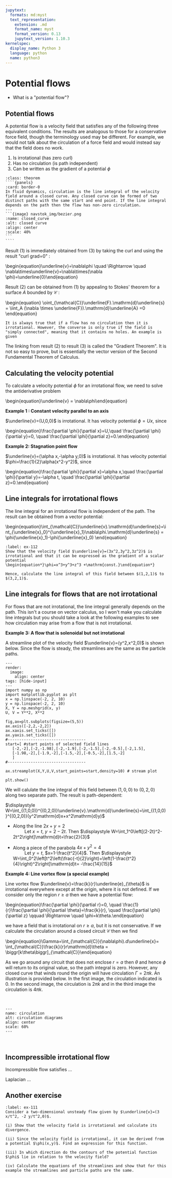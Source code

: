 ```yaml
---
jupytext:
  formats: md:myst
  text_representation:
    extension: .md
    format_name: myst
    format_version: 0.13
    jupytext_version: 1.10.3
kernelspec:
  display_name: Python 3
  language: python
  name: python3
---
```


# Potential flows

* What is a "potential flow"?

## Potential flows

A potential flow is a velocity field that satisfies any of the following three equivalent conditions. The results are analogous to those for a conservative force field, though the terminology used may be different. For example, we would not talk about the circulation of a force field and would instead say that the field does no work.

1. Is irrotational (has zero curl)
2. Has no circulation (is path independent)
3. Can be written as the gradient of a potential $\phi$

`````{admonition} Circulation
:class: theorem
````{panels}
:card: border-0
In fluid dynamics, circulation is the line integral of the velocity field around a closed curve. Any closed curve can be formed of two distinct paths with the same start and end point. If the line integral depends on the path then the flow has non-zero circulation.
---
```{image} navstok_img/bezier.png
:name: closed_curve
:alt: closed curve
:align: center
:scale: 40%
```
````
`````

Result (1) is immediately obtained from (3) by taking the curl and using the result "curl grad=0" :

\begin{equation}\underline{v}=\nabla\phi \quad \Rightarrow \quad \nabla\times\underline{v}=\nabla\times(\nabla \phi)=\underline{0}\end{equation}

Result (2) can be obtained from (1) by appealing to Stokes' theorem for a surface $A$ bounded by $\mathcal{C}$ :

\begin{equation}
\oint_{\mathcal{C}}\underline{F}.\mathrm{d}\underline{s} = \iint_A (\nabla \times \underline{F}).\mathrm{d}\underline{A} =0
\end{equation}

```{warning}
It is always true that if a flow has no circulation then it is irrotational. However, the converse is only true if the field is "simply connected", meaning that it contains no holes. An example is given
```

The linking from result (2) to result (3) is called the "Gradient Theorem". It is not so easy to prove, but is essentially the vector version of the Second Fundamental Theorem of Calculus.

## Calculating the velocity potential

To calculate a velocity potential $\phi$ for an irrotational flow, we need to solve the antiderivative problem

\begin{equation}\underline{v} = \nabla\phi\end{equation}  

**Example 1 : Constant velocity parallel to an axis**

$\underline{v}=(U,0,0)$ is irrotational. It has velocity potential $\phi=Ux$, since

\begin{equation}\frac{\partial \phi}{\partial x}=U,\quad \frac{\partial \phi}{\partial y}=0, \quad \frac{\partial \phi}{\partial z}=0.\end{equation}

**Example 2: Stagnation point flow**

$\underline{v}=(\alpha x,-\alpha y,0)$ is irrotational. It has velocity potential $\phi=\frac{1}{2}\alpha(x^2-y^2)$, since

\begin{equation}\frac{\partial \phi}{\partial x}=\alpha x,\quad \frac{\partial \phi}{\partial y}=-\alpha t, \quad \frac{\partial \phi}{\partial z}=0.\end{equation}

## Line integrals for irrotational flows

The line integral for an irrotational flow is independent of the path. The result can be obtained from a vector potential:

\begin{equation}\int_{\mathcal{C}}\underline{v}.\mathrm{d}\underline{s}=\int_{\underline{x}_0}^{\underline{x}_1}\nabla\phi.\mathrm{d}\underline{s} = \phi(\underline{x}_1)-\phi(\underline{x}_0) \end{equation}

```{exercise}
:label: ex-112
Show that the velocity field $\underline{v}=(3x^2,3y^2,3z^2)$ is irrotational and that it can be expressed as the gradient of a scalar potential
\begin{equation*}\phi=x^3+y^3+z^3 +\mathrm{const.}\end{equation*}

Hence, calculate the line integral of this field between $(1,2,1)$ to $(3,2,1)$.
```
<!--
Solution:

$\nabla\times\underline{v}=(0,0,0), \quad \Rightarrow\quad \underline{v}=\nabla\phi = \left(\frac{\partial \phi}{\partial x},\frac{\partial \phi}{\partial y},\frac{\partial \phi}{\partial z}\right)$

Equating components and integrating gives $\underline{v}=x^3+y^3+z^3 +\mathrm{const.}$

Hence, $\displaystyle \int_{(1,2,1)}^{(3,2,1)}\underline{v}.\mathrm{d}\underline{s} = \phi(3,2,1)-\phi(1,2,1)=26$ (independent of the path)
-->


## Line integrals for flows that are not irrotational
For flows that are not irrotational, the line integral generally depends on the path. This isn't a course on vector calculus, so I won't make you calculate line integrals but you should take a look at the following examples to see how circulation may arise from a flow that is not irrotational.


**Example 3: A flow that is solenoidal but not irrotational**

A streamline plot of the velocity field $\underline{v}=(y^2,x^2,0)$ is shown below. Since the flow is steady, the streamlines are the same as the particle paths.

 ```{code-cell}
 ---
 render:
   image:
     align: center
 tags: [hide-input]
 ---
 import numpy as np
 import matplotlib.pyplot as plt
 x = np.linspace(-2, 2, 10)
 y = np.linspace(-2, 2, 10)
 X, Y = np.meshgrid(x, y)
 U, V = Y**2, X**2

 fig,ax=plt.subplots(figsize=(5,5))
 ax.axis([-2,2,-2,2])
 ax.xaxis.set_ticks([])
 ax.yaxis.set_ticks([])
 #----------------------------------
 start=[ #start points of selected field lines
    [-2,-2],[-2,-1.98],[-2,-1.9],[-2,-1.5],[-2,-0.5],[-2,1.5],
    [-1.98,-2],[-1.9,-2],[-1.5,-2],[-0.5,-2],[1.5,-2]
    ]
 #----------------------------------

 ax.streamplot(X,Y,U,V,start_points=start,density=10) # stream plot

 plt.show()
 ```
 We will calulate the line integral of this field between $(1,0,0)$ to $(0,2,0)$ along two separate path. The result is path-dependent:

<!-- $\nabla.\underline{v}=0, \quad \nabla\times\underline{v}=(0,0,2x-2y)$ -->

 $\displaystyle W=\int_{(1,0,0)}^{(0,2,0)}\underline{v}.\mathrm{d}\underline{s}=\int_{(1,0,0)}^{(0,2,0)}(y^2\mathrm{d}x+x^2\mathrm{d}y)$

* Along the line $2x+y=2$  
$\qquad$ Let $x=t,$ $y=2-2t$. Then $\displaystyle W=\int_1^0\left[(2-2t)^2-2t^2\right]\mathrm{d}t=\frac{2}{3}$  

* Along a piece of the parabola $4x+y^2=4$   
$\qquad$ Let $y=t,$ $x=1-\frac{t^2}{4}$. Then $\displaystyle W=\int_0^2\left[t^2\left(\frac{-t}{2}\right)+\left(1-\frac{t^2}{4}\right)^2\right]\mathrm{d}t= -\frac{14}{15}$  


**Example 4: Line vortex flow (a special example)**

Line vortex flow $\underline{v}=\frac{k}{r}\underline{e}_{\theta}$ is irrotational everywhere except at the origin, where it is not defined.
If we consider only the region $r\geq a$ then we have a potential flow:

\begin{equation}\frac{\partial \phi}{\partial r}=0, \quad \frac{1}{r}\frac{\partial \phi}{\partial \theta}=\frac{k}{r}, \quad \frac{\partial \phi}{\partial z} \qquad \Rightarrow \quad \phi=k\theta.\end{equation}

we have a field that is irrotational on $r\geq a$, but it is not conservative. If we calculate the circulation around a closed circuit $\mathcal{C}$ then we find

\begin{equation}\Gamma=\int_{\mathcal{C}}(\nabla\phi).d\underline{x}= \int_{\mathcal{C}}\frac{k}{r}r\mathrm{d}\theta = \biggr[k\theta\biggr]_{\mathcal{C}}\end{equation}

As we go around any circuit that does not enclose $r=a$ then $\theta$ and hence $\phi$ will return to its original value, so the path integral is zero. However, any closed curve that winds round the origin will have circulation $\Gamma=2\pi k$. An illustration is provided below. In the first image, the circulation indicated is 0. In the second image, the circulation is $2\pi k$ and in the third image the circulation is $4\pi k$.


<br>

```{image} navstok_img/circulation.png
---
name: circulation
alt: circulation diagrams
align: center
scale: 60%
---
```
<br>

## Incompressible irrotational flow

Incompressible flow satisfies ...

Laplacian ...



## Another exercise


```{exercise}
:label: ex-111
Consider a two-dimensional unsteady flow given by $\underline{v}=(3 x/t^2, -2 y/t^2,0)$.  

(i) Show that the velocity field is irrotational and calculate its divergence.

(ii) Since the velocity field is irrotational, it can be derived from a potential $\phi(x,y)$. Find an expression for this function.

(iii) In which direction do the contours of the potential function $\phi$ lie in relation to the velocity field?

(iv) Calculate the equations of the streamlines and show that for this example the streamlines and particle paths are the same.
```

